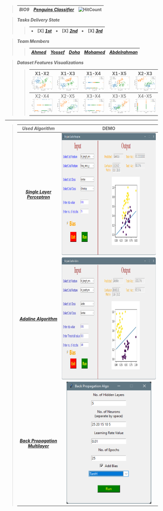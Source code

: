 > 
> | ***BIO9*** | <a href="https://github.com/AhmedNasser1601/Penguins-Classifier">***Penguins Classifier***</a> | ![HitCount](https://hits.dwyl.com/AhmedNasser1601/Penguins-Classifier.svg?style=flat-square) |
> | :-: | :-: | :-: |

> ***Tasks Delivery State***
>> | <li>[X] <a href="Single Layer Perceptron">***1st***</a></li> | <li>[X] <a href="Adaline Algorithm">***2nd***</a></li> | <li>[X] <a href="Back Propagation Multilayer">***3rd***</a></li> |
>> | :-: | :-: | :-: |

> ***Team Members***
>> | <a href="https://github.com/AhmedNasser1601">***Ahmed***</a> | <a href="https://github.com/YossefEFM">***Yossef***</a> | <a href="https://github.com/dohaabdelfatah">***Doha***</a> | <a href="https://github.com/mohamedKhaledBio">***Mohamed***</a> | <a href="https://github.com/abdelrahman-sedeek">***Abdelrahman***</a> |
>> | :-: | :-: | :-: | :-: | :-: |

> ***Dataset Features Visualizations***
>> | X1-X2<img src="Visualizations/X1-X2.png"> | X1-X3<img src="Visualizations/X1-X3.png"> | X1-X4<img src="Visualizations/X1-X4.png"> | X1-X5<img src="Visualizations/X1-X5.png"> | X2-X3<img src="Visualizations/X2-X3.png"> |
>> | :-: | :-: | :-: | :-: | :-: |
>> | X2-X4<img src="Visualizations/X2-X4.png"> | X2-X5<img src="Visualizations/X2-X5.png"> | X3-X4<img src="Visualizations/X3-X4.png"> | X3-X5<img src="Visualizations/X3-X5.png"> | X4-X5<img src="Visualizations/X4-X5.png"> |

---

> | ***Used Algorithm*** | DEMO |
> | :-: | :-: |
> | <a href="Single Layer Perceptron">***Single Layer Perceptron***</a> | <img src="Single Layer Perceptron/DEMO.png" height=400> |
> | <a href="Adaline Algorithm">***Adaline Algorithm***</a> | <img src="Adaline Algorithm/DEMO.png" height=400> |
> | <a href="Back Propagation Multilayer">***Back Propagation Multilayer***</a> | <img src="Back Propagation Multilayer/DEMO.png" height=400> |

